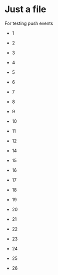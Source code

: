 Just a file
===========

For testing push events


- 1
- 2
- 3
- 4
- 5

- 6
- 7
- 8
- 9
- 10
- 11
- 12
- 14

- 15
- 16
- 17
- 18
- 19
- 20
- 21

- 22
- 23
- 24
- 25
- 26


